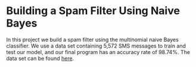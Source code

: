 # Building a Spam Filter Using Naive Bayes

In this project we build a spam filter using the multinomial naive Bayes classifier. We use a data set containing 5,572 SMS messages to train and test our model, and our final program has an accuracy rate of 98.74%. The data set can be found [here](https://archive.ics.uci.edu/ml/datasets/sms+spam+collection).